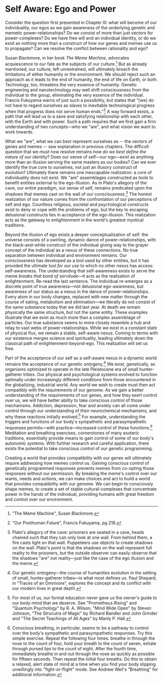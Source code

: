 # Self Aware: Ego and Power

Consider the question first presented in Chapter III: what will become of our individuality, our egos as we gain awareness of the underlying genetic and memetic power-relationships? Do we consist of more than just vectors for power-complexes? Do we have free will and an individual identity, or do we exist as nothing more than a construct of how our genes and memes use us to propagate? Can we resolve the conflict between rationality and ego?

Susan Blackmore, in her book *The Meme Machine*, advocates acquiescence to our fate as the subjects of our culture.[^53] But as already mentioned, our culture, left unrestrained, will ultimately breach the limitations of either humanity or the environment. We should reject such an approach as it leads to the end of humanity, the end of life on Earth, or both. Technology, too, threatens the very essence of humanity. Genetic engineering and nanotechnology may well shift consciousness from the individual to the group, eliminating the very essence of the individual. Francis Fukuyama warns of just such a possibility, but states that "[we] do not have to regard ourselves as slaves to inevitable technological progress when that progress does not serve human ends."[^54] A way forward exists, a path that will lead us to a sane and satisfying relationship with each other, with the Earth and with power. Such a path requires that we first gain a firm understanding of two concepts—who we "are", and what vision we want to work towards.

What we "are", what we can best represent ourselves as -- the vectors of genes and memes -- saw explanation in previous chapters. The difficult question that we must now resolve remains *how do we best define the nature of our identity*? Does our sense of self—our ego—exist as anything more than an illusion serving the same masters as our bodies? Can we ever identify the true core to ourselves, not just an illusory construct of evolution? Ultimately there remains one inescapable realization: a core of individuality does not exist. We "are" assemblages constructed as tools to benefit entities external to the ego-illusion. As in Plato's allegory of the cave, our entire paradigm, our sense of self, remains predicated upon the shadows that memes cast on the wall of our consciousness.[^55] The honest realization of our nature comes from the confrontation of our perceptions of self and ego. Countless religious, societal and psychological constructs exist to deny or cope with the problems of ego, but the key to escaping delusional constructs lies in acceptance of the ego-illusion. This realization acts as the gateway to enlightenment in the world's greatest mystical traditions.

Beyond the illusion of ego exists a deeper conceptualization of self: the universe consists of a swirling, dynamic dance of power-relationships, with the black-and-white construct of the individual giving way to the grayer concept of the individual as a nexus of these connections. No true separation between individual and environment remains. Our consciousness has developed as a tool used by other entities, but it has provided the ultimate tool *for our use* to which no other nexus has access: self-awareness. The understanding that self-awareness exists to serve the meme *breaks that bond of servitude*—it acts as the realization of enlightenment. Re-read the last sentence. The individual re-emerges as a discrete point of true awareness—not delusional ego-awareness, but awareness of our status as a nexus in the dance of power-relationships. Every atom in our body changes, replaced with new matter through the course of eating, metabolism and elimination—we literally do not consist of the same substance today that we did last year. At death we remain physically the same structure, but not the same entity. These examples illustrate that we exist as much more than a complex assemblage of particles. Our true substance seems to more closely resemble a hub and relay to vast webs of power-relationships. While we exist in a constant state of physical flux, we remain a stable, self-aware nexus. Coming to terms with our existence merges science and spirituality, leading ultimately down the classical path of enlightenment-beyond-ego. This realization will set us free.

Part of the acceptance of our self as a self-aware nexus in a dynamic world remains the acceptance of our genetic ontogeny.[^56] We exist, genetically, as organisms optimized to operate in the late Pleistocene era of small hunter-gatherer tribes. Our physical and psychological systems evolved to function optimally under increasingly different conditions from those encountered in the globalizing, industrial world. Any world we wish to create must then act compatibly with the requirements of our genome. As we gain a better understanding of the requirements of our genes, and how they exert control over us, we will have better ability to take conscious control of those mechanisms. Addiction, depression, fear and anxiety can all come under control through our understanding of their neurochemical mechanisms, and why these reactions initially evolved.[^57] For example, understanding the triggers and functions of our body's sympathetic and parasympathetic responses permits—with practice—increased control of these functions.[^58] Meditation and breathing exercises, cornerstones of many esoteric traditions, essentially provide means to gain control of some of our body's autonomic systems. With further research and careful application, there exists the potential to take conscious control of our genetic programming.

Creating a world that provides compatibility with our genes will ultimately require addressing how memes control us. Gaining conscious control of genetically programmed responses prevents memes from co-opting those responses without our permission. By breaking the meme's control over our wants, needs and actions, we can make choices and act to build a world that provides compatibility with our genome. We can begin to consciously shape memes, to create a set of stable cultural-complexes that concentrate power in the hands of the individual, providing humans with great freedom and control over our environment.

[^53]: "The Meme Machine", Susan Blackmore.

[^54]: "Our Posthuman Future", Francis Fukuyama, pg 218.

[^55]: Plato's allegory of the cave: prisoners are seated in a cave, heads chained such that they can only look at one wall. From behind them, a fire casts light on that wall. Puppeteers use objects to create shadows on the wall. Plato's point is that the shadows on the wall represent full reality to the prisoners, but the outside observer can easily observe that the shadows "are" not reality—just like the case of the ego illusion and the meme.

[^56]: Our genetic ontogeny—the course of humanities evolution in the setting of small, hunter-gatherer tribes—is what most defines us. Paul Shepard, in "Traces of an Omnivore", explores the concept and its conflict with our modern lives in great depth.

[^57]: For most of us, our formal education never gave us the owner's guide to our body-mind that we deserve. See "Prometheus Rising" and "Quantum Psychology" by R. A. Wilson, "Mind Wide Open" by Steven Johnson, "The Strucutre of Magic" by Richard Bandler and John Grinder and "The Secret Teachings of All Ages" by Manly P. Hall.

[^58]: Conscious breathing, in particular, seems to be a pathway to control over the body's sympathetic and parasympathetic responses. Try this simple exercise. Repeat the following four times: breathe in through the nose to the count of four, hold your breath to the count of seven, exhale through pursed lips to the count of eight. After the fourth time, immediately breathe in and out through the nose as quickly as possible for fifteen seconds. Then repeat the initial four breaths. Do this to obtain a relaxed, alert state of mind at a time when you find your body slipping unwillingly into "fight-or-flight" mode. See Andrew Weil's "Breathing" for additional information.
